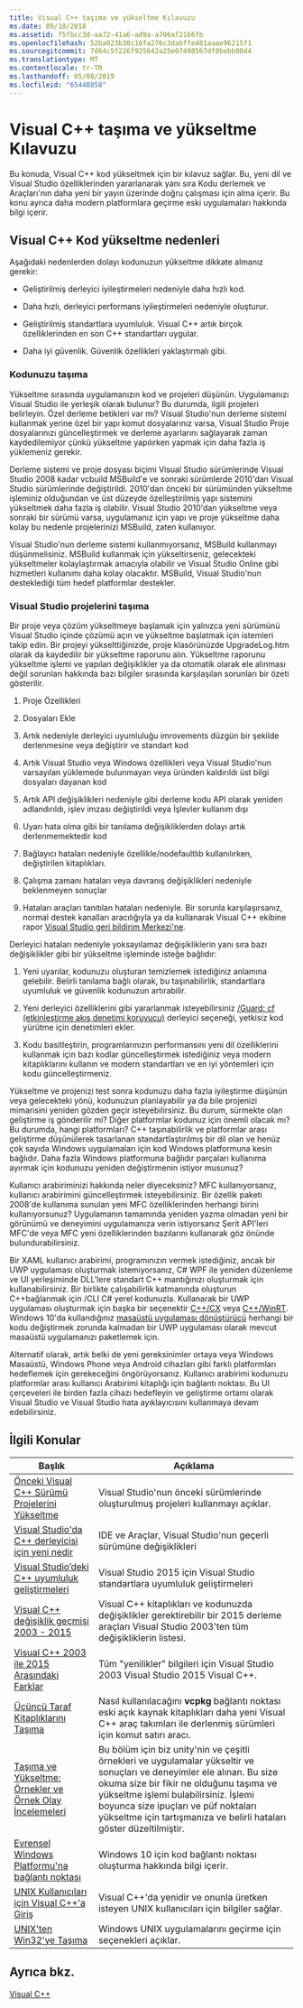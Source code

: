 ```yaml
---
title: Visual C++ taşıma ve yükseltme Kılavuzu
ms.date: 09/18/2018
ms.assetid: f5fbcc3d-aa72-41a6-ad9a-a706af2166fb
ms.openlocfilehash: 52ba023b38c16fa276c3dabffe481aaae96215f1
ms.sourcegitcommit: 7d64c5f226f925642a25e07498567df8bebb00d4
ms.translationtype: MT
ms.contentlocale: tr-TR
ms.lasthandoff: 05/08/2019
ms.locfileid: "65448858"
---
```

# <a name="visual-c-porting-and-upgrading-guide"></a>Visual C++ taşıma ve yükseltme Kılavuzu

Bu konuda, Visual C++ kod yükseltmek için bir kılavuz sağlar. Bu, yeni dil ve Visual Studio özelliklerinden yararlanarak yanı sıra Kodu derlemek ve Araçları'nın daha yeni bir yayın üzerinde doğru çalışması için alma içerir. Bu konu ayrıca daha modern platformlara geçirme eski uygulamaları hakkında bilgi içerir.

## <a name="reasons-to-upgrade-visual-c-code"></a>Visual C++ Kod yükseltme nedenleri

Aşağıdaki nedenlerden dolayı kodunuzun yükseltme dikkate almanız gerekir:

- Geliştirilmiş derleyici iyileştirmeleri nedeniyle daha hızlı kod.

- Daha hızlı, derleyici performans iyileştirmeleri nedeniyle oluşturur.

- Geliştirilmiş standartlara uyumluluk. Visual C++ artık birçok özelliklerinden en son C++ standartları uygular.

- Daha iyi güvenlik. Güvenlik özellikleri yaklaştırmalı gibi.

### <a name="porting-your-code"></a>Kodunuzu taşıma

Yükseltme sırasında uygulamanızın kod ve projeleri düşünün. Uygulamanızı Visual Studio ile yerleşik olarak bulunur? Bu durumda, ilgili projeleri belirleyin.  Özel derleme betikleri var mı? Visual Studio'nun derleme sistemi kullanmak yerine özel bir yapı komut dosyalarınız varsa, Visual Studio Proje dosyalarınızı güncelleştirmek ve derleme ayarlarını sağlayarak zaman kaydedilemiyor çünkü yükseltme yapılırken yapmak için daha fazla iş yüklemeniz gerekir.

Derleme sistemi ve proje dosyası biçimi Visual Studio sürümlerinde Visual Studio 2008 kadar vcbuild MSBuild'e ve sonraki sürümlerde 2010'dan Visual Studio sürümlerinde değiştirildi. 2010'dan önceki bir sürümünden yükseltme işleminiz olduğundan ve üst düzeyde özelleştirilmiş yapı sistemini yükseltmek daha fazla iş olabilir. Visual Studio 2010'dan yükseltme veya sonraki bir sürümü varsa, uygulamanız için yapı ve proje yükseltme daha kolay bu nedenle projelerinizi MSBuild, zaten kullanıyor.

Visual Studio'nun derleme sistemi kullanmıyorsanız, MSBuild kullanmayı düşünmelisiniz. MSBuild kullanmak için yükseltirseniz, gelecekteki yükseltmeler kolaylaştırmak amacıyla olabilir ve Visual Studio Online gibi hizmetleri kullanımı daha kolay olacaktır. MSBuild, Visual Studio'nun desteklediği tüm hedef platformlar destekler.

### <a name="porting-visual-studio-projects"></a>Visual Studio projelerini taşıma

Bir proje veya çözüm yükseltmeye başlamak için yalnızca yeni sürümünü Visual Studio içinde çözümü açın ve yükseltme başlatmak için istemleri takip edin.  Bir projeyi yükselttiğinizde, proje klasörünüzde UpgradeLog.htm olarak da kaydedilir bir yükseltme raporunu alın. Yükseltme raporunu yükseltme işlemi ve yapılan değişiklikler ya da otomatik olarak ele alınması değil sorunları hakkında bazı bilgiler sırasında karşılaşılan sorunları bir özeti gösterilir.

1. Proje Özellikleri

2. Dosyaları Ekle

3. Artık nedeniyle derleyici uyumluluğu imrovements düzgün bir şekilde derlenmesine veya değiştirir ve standart kod

4. Artık Visual Studio veya Windows özellikleri veya Visual Studio'nun varsayılan yüklemede bulunmayan veya üründen kaldırıldı üst bilgi dosyaları dayanan kod

5. Artık API değişiklikleri nedeniyle gibi derleme kodu API olarak yeniden adlandırıldı, işlev imzası değiştirildi veya İşlevler kullanım dışı

6. Uyarı hata olma gibi bir tanılama değişikliklerden dolayı artık derlenmemektedir kod

7. Bağlayıcı hataları nedeniyle özellikle/nodefaultlıb kullanılırken, değiştirilen kitaplıkları.

8. Çalışma zamanı hataları veya davranış değişiklikleri nedeniyle beklenmeyen sonuçlar

9. Hataları araçları tanıtılan hataları nedeniyle. Bir sorunla karşılaşırsanız, normal destek kanalları aracılığıyla ya da kullanarak Visual C++ ekibine rapor [Visual Studio geri bildirim Merkezi'ne](http://connect.microsoft.com/VisualStudio/Feedback).

Derleyici hataları nedeniyle yoksayılamaz değişikliklerin yanı sıra bazı değişiklikler gibi bir yükseltme işleminde isteğe bağlıdır:

1. Yeni uyarılar, kodunuzu oluşturan temizlemek istediğiniz anlamına gelebilir. Belirli tanılama bağlı olarak, bu taşınabilirlik, standartlara uyumluluk ve güvenlik kodunuzun artırabilir.

2. Yeni derleyici özelliklerini gibi yararlanmak isteyebilirsiniz [/Guard: cf (etkinleştirme akış denetimi koruyucu)](../build/reference/guard-enable-control-flow-guard.md) derleyici seçeneği, yetkisiz kod yürütme için denetimleri ekler.

3. Kodu basitleştirin, programlarınızın performansını yeni dil özelliklerini kullanmak için bazı kodlar güncelleştirmek istediğiniz veya modern kitaplıklarını kullanın ve modern standartları ve en iyi yöntemleri için kodu güncelleştirmeniz.

Yükseltme ve projenizi test sonra kodunuzu daha fazla iyileştirme düşünün veya gelecekteki yönü, kodunuzun planlayabilir ya da bile projenizi mimarisini yeniden gözden geçir isteyebilirsiniz. Bu durum, sürmekte olan geliştirme iş gönderilir mi? Diğer platformlar kodunuz için önemli olacak mı?  Bu durumda, hangi platformları?  C++ taşınabilirlik ve platformlar arası geliştirme düşünülerek tasarlanan standartlaştırılmış bir dil olan ve henüz çok sayıda Windows uygulamaları için kod Windows platformuna kesin bağlıdır. Daha fazla Windows platformuna bağlıdır parçaları kullanıma ayırmak için kodunuzu yeniden değiştirmenin istiyor musunuz?

Kullanıcı arabiriminizi hakkında neler diyeceksiniz? MFC kullanıyorsanız, kullanıcı arabirimini güncelleştirmek isteyebilirsiniz. Bir özellik paketi 2008'de kullanıma sunulan yeni MFC özelliklerinden herhangi birini kullanıyorsunuz? Uygulamanın tamamında yeniden yazma olmadan yeni bir görünümü ve deneyimini uygulamanıza verin istiyorsanız Şerit API'leri MFC'de veya MFC yeni özelliklerinden bazılarını kullanarak göz önünde bulundurabilirsiniz.

Bir XAML kullanıcı arabirimi, programınızın vermek istediğiniz, ancak bir UWP uygulaması oluşturmak istemiyorsanız, C# WPF ile yeniden düzenleme ve UI yerleşiminde DLL'lere standart C++ mantığınızı oluşturmak için kullanabilirsiniz. Bir birlikte çalışabilirlik katmanında oluşturun C++bağlanmak için /CLI C# yerel kodunuzla. Kullanarak bir UWP uygulaması oluşturmak için başka bir seçenektir [ C++/CX](https://msdn.microsoft.com/library/windows/apps/xaml/hh699871.aspx) veya [ C++/WinRT](https://github.com/microsoft/cppwinrt). Windows 10'da kullandığınız [masaüstü uygulaması dönüştürücü](https://msdn.microsoft.com/windows/uwp/porting/desktop-to-uwp-run-desktop-app-converter) herhangi bir kodu değiştirmek zorunda kalmadan bir UWP uygulaması olarak mevcut masaüstü uygulamanızı paketlemek için.

Alternatif olarak, artık belki de yeni gereksinimler ortaya veya Windows Masaüstü, Windows Phone veya Android cihazları gibi farklı platformları hedeflemek için gerekeceğini öngörüyorsanız. Kullanıcı arabirimi kodunuzu platformlar arası kullanıcı Arabirimi kitaplığı için bağlantı noktası. Bu UI çerçeveleri ile birden fazla cihazı hedefleyin ve geliştirme ortamı olarak Visual Studio ve Visual Studio hata ayıklayıcısını kullanmaya devam edebilirsiniz.

## <a name="related-topics"></a>İlgili Konular

|Başlık|Açıklama|
|-----------|-----------------|
|[Önceki Visual C++ Sürümü Projelerini Yükseltme](upgrading-projects-from-earlier-versions-of-visual-cpp.md)|Visual Studio'nun önceki sürümlerinde oluşturulmuş projeleri kullanmayı açıklar.|
|[Visual Studio'da C++ derleyicisi için yeni nedir](../overview/what-s-new-for-visual-cpp-in-visual-studio.md)|IDE ve Araçlar, Visual Studio'nun geçerli sürümüne değişiklikleri|
|[Visual Studio’deki C++ uyumluluk geliştirmeleri](../overview/cpp-conformance-improvements.md)|Visual Studio 2015 için Visual Studio standartlara uyumluluk geliştirmeleri|
|[Visual C++ değişiklik geçmişi 2003 - 2015](visual-cpp-change-history-2003-2015.md)|Visual C++ kitaplıkları ve kodunuzda değişiklikler gerektirebilir bir 2015 derleme araçları Visual Studio 2003'ten tüm değişikliklerin listesi.|
|[Visual C++ 2003 ile 2015 Arasındaki Farklar](visual-cpp-what-s-new-2003-through-2015.md)|Tüm "yenilikler" bilgileri için Visual Studio 2003 Visual Studio 2015 Visual C++.|
|[Üçüncü Taraf Kitaplıklarını Taşıma](porting-third-party-libraries.md)|Nasıl kullanılacağını **vcpkg** bağlantı noktası eski açık kaynak kitaplıkları daha yeni Visual C++ araç takımları ile derlenmiş sürümleri için komut satırı aracı.|
|[Taşıma ve Yükseltme: Örnekler ve Örnek Olay İncelemeleri](porting-and-upgrading-examples-and-case-studies.md)|Bu bölüm için biz unity'nin ve çeşitli örnekleri ve uygulamalar yükseltir ve sonuçları ve deneyimler ele alınan. Bu size okuma size bir fikir ne olduğunu taşıma ve yükseltme işlemi bulabilirsiniz. İşlemi boyunca size ipuçları ve püf noktaları yükseltme için tartışmanıza ve belirli hataları göster düzeltilmiştir.|
|[Evrensel Windows Platformu'na bağlantı noktası](porting-to-the-universal-windows-platform-cpp.md)|Windows 10 için kod bağlantı noktası oluşturma hakkında bilgi içerir.|
|[UNIX Kullanıcıları için Visual C++'a Giriş](introduction-to-visual-cpp-for-unix-users.md)|Visual C++'da yenidir ve onunla üretken isteyen UNIX kullanıcıları için bilgiler sağlar.|
|[UNIX'ten Win32'ye Taşıma](porting-from-unix-to-win32.md)|Windows UNIX uygulamalarını geçirme için seçenekleri açıklar.|

## <a name="see-also"></a>Ayrıca bkz.

[Visual C++](../overview/visual-cpp-in-visual-studio.md)
